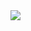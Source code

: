 
<img src="https://github.com/Abiji-2020/DSA-Cracker/assets/145255212/b12e6c28-e3a0-44f7-92a0-fb53ec565efe">

